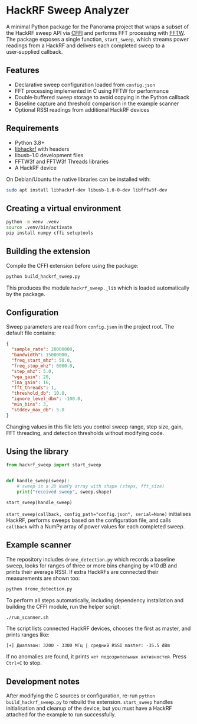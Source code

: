 # HackRF Sweep Analyzer

A minimal Python package for the Panorama project that wraps a subset of the HackRF sweep API via [CFFI](https://cffi.readthedocs.io) and performs FFT processing with [FFTW](http://www.fftw.org/).  The package exposes a single function, `start_sweep`, which streams power readings from a HackRF and delivers each completed sweep to a user‑supplied callback.

## Features

- Declarative sweep configuration loaded from `config.json`
- FFT processing implemented in C using FFTW for performance
- Double‑buffered sweep storage to avoid copying in the Python callback
- Baseline capture and threshold comparison in the example scanner
- Optional RSSI readings from additional HackRF devices

## Requirements

- Python 3.8+
- [libhackrf](https://github.com/greatscottgadgets/hackrf) with headers
- libusb-1.0 development files
- FFTW3f and FFTW3f Threads libraries
- A HackRF device

On Debian/Ubuntu the native libraries can be installed with:

```bash
sudo apt install libhackrf-dev libusb-1.0-0-dev libfftw3f-dev
```

## Creating a virtual environment

```bash
python -m venv .venv
source .venv/bin/activate
pip install numpy cffi setuptools
```

## Building the extension

Compile the CFFI extension before using the package:

```bash
python build_hackrf_sweep.py
```

This produces the module `hackrf_sweep._lib` which is loaded automatically by the package.

## Configuration

Sweep parameters are read from `config.json` in the project root.  The default file contains:

```json
{
  "sample_rate": 20000000,
  "bandwidth": 15000000,
  "freq_start_mhz": 50.0,
  "freq_stop_mhz": 6000.0,
  "step_mhz": 5.0,
  "vga_gain": 20,
  "lna_gain": 16,
  "fft_threads": 1,
  "threshold_db": 10.0,
  "ignore_level_dbm": -100.0,
  "min_bins": 3,
  "stddev_max_db": 5.0
}
```

Changing values in this file lets you control sweep range, step size, gain, FFT threading, and detection thresholds without modifying code.

## Using the library

```python
from hackrf_sweep import start_sweep


def handle_sweep(sweep):
    # sweep is a 2D NumPy array with shape (steps, fft_size)
    print("received sweep", sweep.shape)

start_sweep(handle_sweep)
```

`start_sweep(callback, config_path="config.json", serial=None)` initialises HackRF, performs sweeps based on the configuration file, and calls `callback` with a NumPy array of power values for each completed sweep.

## Example scanner

The repository includes `drone_detection.py` which records a baseline sweep,
looks for ranges of three or more bins changing by ±10 dB and prints their
average RSSI. If extra HackRFs are connected their measurements are shown too:

```bash
python drone_detection.py
```

To perform all steps automatically, including dependency installation and
building the CFFI module, run the helper script:

```bash
./run_scanner.sh
```

The script lists connected HackRF devices, chooses the first as master, and
prints ranges like:

```
[+] Диапазон: 3200 - 3300 МГц | средний RSSI master: -35.5 dBm
```

If no anomalies are found, it prints `нет подозрительных активностей`. Press
`Ctrl+C` to stop.

## Development notes

After modifying the C sources or configuration, re-run `python build_hackrf_sweep.py` to rebuild the extension.  `start_sweep` handles initialisation and cleanup of the device, but you must have a HackRF attached for the example to run successfully.

